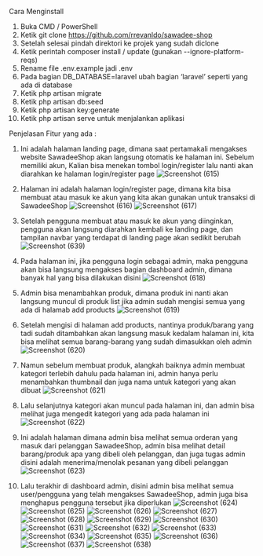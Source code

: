 Cara Menginstall 

1. Buka CMD / PowerShell
2. Ketik git clone https://github.com/rrevanldo/sawadee-shop
3. Setelah selesai pindah direktori ke projek yang sudah diclone
4. Ketik perintah composer install / update (gunakan --ignore-platform-reqs)
5. Rename file .env.example jadi .env
6. Pada bagian DB_DATABASE=laravel ubah bagian ‘laravel’ seperti yang ada di database
7. Ketik php artisan migrate
8. Ketik php artisan db:seed
9. Ketik php artisan key:generate
10. Ketik php artisan serve untuk menjalankan aplikasi


Penjelasan Fitur yang ada :

1. Ini adalah halaman landing page, dimana saat pertamakali mengakses website SawadeeShop akan langsung otomatis ke halaman ini. Sebelum memiliki akun, Kalian bisa menekan tombol login/register lalu nanti akan diarahkan ke halaman login/register page
![Screenshot (615)](https://github.com/rrevanldo/sawadee-shop/assets/91299304/2ccbe179-aae5-4768-be17-58732c04e3e0)

2. Halaman ini adalah halaman login/register page, dimana kita bisa membuat atau masuk ke akun yang kita akan gunakan untuk transaksi di SawadeeShop
![Screenshot (616)](https://github.com/rrevanldo/sawadee-shop/assets/91299304/6a77dc4b-410d-4243-95f6-76b10a1bb3f5)
![Screenshot (617)](https://github.com/rrevanldo/sawadee-shop/assets/91299304/cf25c219-8ff6-4254-852f-1207f01804a1)

3. Setelah pengguna membuat atau masuk ke akun yang diinginkan, pengguna akan langsung diarahkan kembali ke landing page, dan tampilan navbar yang terdapat di landing page akan sedikit berubah
![Screenshot (639)](https://github.com/rrevanldo/sawadee-shop/assets/91299304/3773044d-ae05-439e-b5ec-7c575de28cf6)

4. Pada halaman ini, jika pengguna login sebagai admin, maka pengguna akan bisa langsung mengakses bagian dashboard admin, dimana banyak hal yang bisa dilakukan disini
![Screenshot (618)](https://github.com/rrevanldo/sawadee-shop/assets/91299304/99c5c59a-114f-48ad-9245-8cff05b28d08)

5. Admin bisa menambahkan produk, dimana produk ini nanti akan langsung muncul di produk list jika admin sudah mengisi semua yang ada di halamab add products 
![Screenshot (619)](https://github.com/rrevanldo/sawadee-shop/assets/91299304/40e886eb-b322-4d1d-b979-b9c43cc80911)

6. Setelah mengisi di halaman add products, nantinya produk/barang yang tadi sudah ditambahkan akan langsung masuk kedalam halaman ini, kita bisa melihat semua barang-barang yang sudah dimasukkan oleh admin
![Screenshot (620)](https://github.com/rrevanldo/sawadee-shop/assets/91299304/877237ef-e3b4-4eaf-aa29-c414ef1c76eb)

7. Namun sebelum membuat produk, alangkah baiknya admin membuat kategori terlebih dahulu pada halaman ini, admin hanya perlu menambahkan thumbnail dan juga nama untuk kategori yang akan dibuat
![Screenshot (621)](https://github.com/rrevanldo/sawadee-shop/assets/91299304/af35546c-139c-4ddb-9373-ee4cdc04adb4)

8. Lalu selanjutnya kategori akan muncul pada halaman ini, dan admin bisa melihat juga mengedit kategori yang ada pada halaman ini
![Screenshot (622)](https://github.com/rrevanldo/sawadee-shop/assets/91299304/3963c917-4e2f-4fe9-b594-b129d5b2317d)

9. Ini adalah halaman dimana admin bisa melihat semua orderan yang masuk dari pelanggan SawadeeShop, admin bisa melihat detail barang/produk apa yang dibeli oleh pelanggan, dan juga tugas admin disini adalah menerima/menolak pesanan yang dibeli pelanggan
![Screenshot (623)](https://github.com/rrevanldo/sawadee-shop/assets/91299304/b973c2ac-1486-4fe8-850c-5bc4ca930055)

10. Lalu terakhir di dashboard admin, disini admin bisa melihat semua user/pengguna yang telah mengakses SawadeeShop, admin juga bisa menghapus pengguna tersebut jika diperlukan
![Screenshot (624)](https://github.com/rrevanldo/sawadee-shop/assets/91299304/e6e2314f-feac-407d-8002-4723ca5e90e6)
![Screenshot (625)](https://github.com/rrevanldo/sawadee-shop/assets/91299304/04bd12f8-aa0f-4302-894e-b02de4118f45)
![Screenshot (626)](https://github.com/rrevanldo/sawadee-shop/assets/91299304/fa2b2e5c-c8a4-44cd-a50a-acf99990ac7e)
![Screenshot (627)](https://github.com/rrevanldo/sawadee-shop/assets/91299304/179b766f-2de3-4488-a15f-cef7d3d8b392)
![Screenshot (628)](https://github.com/rrevanldo/sawadee-shop/assets/91299304/0a7b5ac5-f648-4936-bcc7-0ea0c7bf2b88)
![Screenshot (629)](https://github.com/rrevanldo/sawadee-shop/assets/91299304/3aab69de-ece5-432e-805b-a7fceaf427ae)
![Screenshot (630)](https://github.com/rrevanldo/sawadee-shop/assets/91299304/672c1e08-f269-477b-a2bb-53fb0346bb73)
![Screenshot (631)](https://github.com/rrevanldo/sawadee-shop/assets/91299304/d6b0ddad-fe1b-46a9-b3c8-089d1b54f839)
![Screenshot (632)](https://github.com/rrevanldo/sawadee-shop/assets/91299304/f3346650-5a05-4d6f-a5cd-765d70cee402)
![Screenshot (633)](https://github.com/rrevanldo/sawadee-shop/assets/91299304/b154e2f5-094c-4402-b15a-c288b9f20b20)
![Screenshot (634)](https://github.com/rrevanldo/sawadee-shop/assets/91299304/f7a0dbdf-469e-4538-b9da-cc543c8f1563)
![Screenshot (635)](https://github.com/rrevanldo/sawadee-shop/assets/91299304/0fe59b72-03a1-4519-966b-3e0a3baf83b7)
![Screenshot (636)](https://github.com/rrevanldo/sawadee-shop/assets/91299304/69ac3461-e405-4702-b25d-df32065de7a7)
![Screenshot (637)](https://github.com/rrevanldo/sawadee-shop/assets/91299304/e81b42d3-54cd-446f-bedf-614b998b8869)
![Screenshot (638)](https://github.com/rrevanldo/sawadee-shop/assets/91299304/ef89d2a5-5447-4829-852c-338f1426b399)
